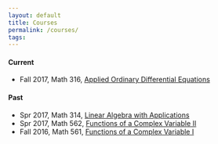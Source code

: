 ```yaml
---
layout: default
title: Courses
permalink: /courses/
tags: 
---
```


#### Current

- Fall 2017, Math 316, [Applied Ordinary Differential Equations](http://math.unm.edu/~maxim/math316/)


#### Past

- Spr 2017, Math 314, [Linear Algebra with Applications](http://math.unm.edu/~maxim/math314/)
- Spr 2017, Math 562, [Functions of a Complex Variable II](http://math.unm.edu/~maxim/math562/)
- Fall 2016, Math 561, [Functions of a Complex Variable I](http://math.unm.edu/~maxim/math561/)
